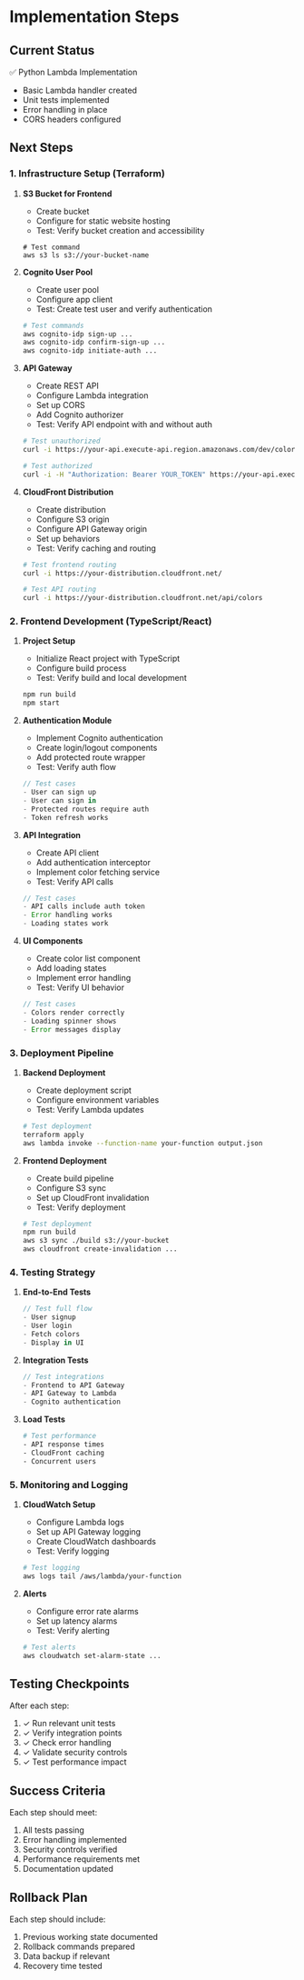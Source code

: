 # Implementation Steps

## Current Status
✅ Python Lambda Implementation
- Basic Lambda handler created
- Unit tests implemented
- Error handling in place
- CORS headers configured

## Next Steps

### 1. Infrastructure Setup (Terraform)
1. **S3 Bucket for Frontend** 
   - Create bucket
   - Configure for static website hosting
   - Test: Verify bucket creation and accessibility
   ```hcl
   # Test command
   aws s3 ls s3://your-bucket-name
   ```

2. **Cognito User Pool**
   - Create user pool
   - Configure app client
   - Test: Create test user and verify authentication
   ```bash
   # Test commands
   aws cognito-idp sign-up ...
   aws cognito-idp confirm-sign-up ...
   aws cognito-idp initiate-auth ...
   ```

3. **API Gateway**
   - Create REST API
   - Configure Lambda integration
   - Set up CORS
   - Add Cognito authorizer
   - Test: Verify API endpoint with and without auth
   ```bash
   # Test unauthorized
   curl -i https://your-api.execute-api.region.amazonaws.com/dev/colors
   
   # Test authorized
   curl -i -H "Authorization: Bearer YOUR_TOKEN" https://your-api.execute-api.region.amazonaws.com/dev/colors
   ```

4. **CloudFront Distribution**
   - Create distribution
   - Configure S3 origin
   - Configure API Gateway origin
   - Set up behaviors
   - Test: Verify caching and routing
   ```bash
   # Test frontend routing
   curl -i https://your-distribution.cloudfront.net/
   
   # Test API routing
   curl -i https://your-distribution.cloudfront.net/api/colors
   ```

### 2. Frontend Development (TypeScript/React)

1. **Project Setup**
   - Initialize React project with TypeScript
   - Configure build process
   - Test: Verify build and local development
   ```bash
   npm run build
   npm start
   ```

2. **Authentication Module**
   - Implement Cognito authentication
   - Create login/logout components
   - Add protected route wrapper
   - Test: Verify auth flow
   ```typescript
   // Test cases
   - User can sign up
   - User can sign in
   - Protected routes require auth
   - Token refresh works
   ```

3. **API Integration**
   - Create API client
   - Add authentication interceptor
   - Implement color fetching service
   - Test: Verify API calls
   ```typescript
   // Test cases
   - API calls include auth token
   - Error handling works
   - Loading states work
   ```

4. **UI Components**
   - Create color list component
   - Add loading states
   - Implement error handling
   - Test: Verify UI behavior
   ```typescript
   // Test cases
   - Colors render correctly
   - Loading spinner shows
   - Error messages display
   ```

### 3. Deployment Pipeline

1. **Backend Deployment**
   - Create deployment script
   - Configure environment variables
   - Test: Verify Lambda updates
   ```bash
   # Test deployment
   terraform apply
   aws lambda invoke --function-name your-function output.json
   ```

2. **Frontend Deployment**
   - Create build pipeline
   - Configure S3 sync
   - Set up CloudFront invalidation
   - Test: Verify deployment
   ```bash
   # Test deployment
   npm run build
   aws s3 sync ./build s3://your-bucket
   aws cloudfront create-invalidation ...
   ```

### 4. Testing Strategy

1. **End-to-End Tests**
   ```typescript
   // Test full flow
   - User signup
   - User login
   - Fetch colors
   - Display in UI
   ```

2. **Integration Tests**
   ```typescript
   // Test integrations
   - Frontend to API Gateway
   - API Gateway to Lambda
   - Cognito authentication
   ```

3. **Load Tests**
   ```bash
   # Test performance
   - API response times
   - CloudFront caching
   - Concurrent users
   ```

### 5. Monitoring and Logging

1. **CloudWatch Setup**
   - Configure Lambda logs
   - Set up API Gateway logging
   - Create CloudWatch dashboards
   - Test: Verify logging
   ```bash
   # Test logging
   aws logs tail /aws/lambda/your-function
   ```

2. **Alerts**
   - Configure error rate alarms
   - Set up latency alarms
   - Test: Verify alerting
   ```bash
   # Test alerts
   aws cloudwatch set-alarm-state ...
   ```

## Testing Checkpoints

After each step:
1. ✓ Run relevant unit tests
2. ✓ Verify integration points
3. ✓ Check error handling
4. ✓ Validate security controls
5. ✓ Test performance impact

## Success Criteria

Each step should meet:
1. All tests passing
2. Error handling implemented
3. Security controls verified
4. Performance requirements met
5. Documentation updated

## Rollback Plan

Each step should include:
1. Previous working state documented
2. Rollback commands prepared
3. Data backup if relevant
4. Recovery time tested 